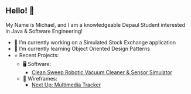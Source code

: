 ## Hello! 👋

My Name is Michael, and I am a knowledgeable Depaul Student interested in Java & Software Engineering!

- 🔭 I’m currently working on a Simulated Stock Exchange application
- 🌱 I’m currently learning Object Oriented Design Patterns
- ⭐ Recent Projects:
  - 🖥️ Software:
    <!--- Simulated Stock Exchange [Repo]() TODO  -->
    - [Clean Sweep Robotic Vacuum Cleaner & Sensor Simulator](https://github.com/MichaelKotwica/459-clean-sweep-group-4)
  - 🎨 Wireframes:
     - [Next Up: Multimedia Tracker](https://www.figma.com/design/j8UrDwYvwrr3FvviF5DA16/Group-9-Wireframe---HCI-440?node-id=0-1&p=f&t=zhzx1IPwynOFVfR0-0)

<!--
**MichaelKotwica/MichaelKotwica** is a ✨ _special_ ✨ repository because its `README.md` (this file) appears on your GitHub profile.

Here are some ideas to get you started:

- 🔭 I’m currently working on ...
- 🌱 I’m currently learning ...
- 👯 I’m looking to collaborate on ...
- 🤔 I’m looking for help with ...
- 💬 Ask me about ...
- 📫 How to reach me: ...
- 😄 Pronouns: ...
- ⚡ Fun fact: ...
-->

